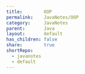 ```yaml
---
title:        OOP
permalink:    JavaNotes/OOP
category:     JavaNotes
parent:       Java
layout:       default
has_children: false
share:        true
shortRepo:
  - javanotes
  - default          
---
```



<br/>

<link rel="modulepreload" href="/assets/js/main.js">
<script fetchpriority="high" blocking="render" type="module" async src="/assets/js/main.js"></script>
<div id="imageContainer"></div>